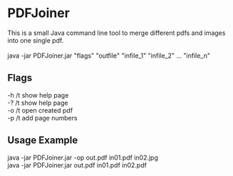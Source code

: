 # PDFJoiner
This is a small Java command line tool to merge different pdfs and images into one single pdf. <br>
<br>
java -jar PDFJoiner.jar "flags" "outfile" "infile_1" "infile_2" ... "infile_n"

## Flags
-h /t show help page <br>
-? /t show help page <br>
-o /t open created pdf <br>
-p /t add page numbers <br>

## Usage Example
java -jar PDFJoiner.jar -op out.pdf in01.pdf in02.jpg <br>
java -jar PDFJoiner.jar out.pdf in01.pdf in02.pdf
